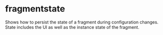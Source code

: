 fragmentstate
=============

Shows how to persist the state of a fragment during configuration changes. State includes the UI as well as the instance state of the fragment.
